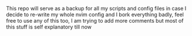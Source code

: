 This repo will serve as a backup for all my scripts and config files in case I decide to re-write my whole nvim config and I bork everything badly, feel free to use any of this too, I am trying to add more comments but most of this stuff is self explanatory till now
